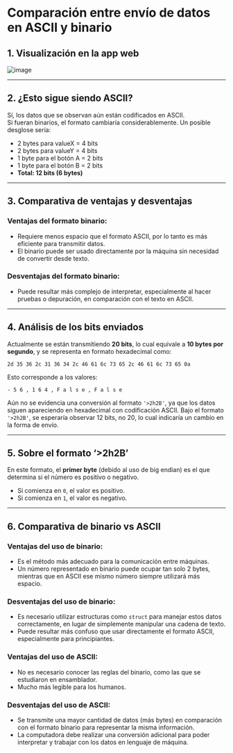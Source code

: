 # Comparación entre envío de datos en ASCII y binario

## 1. Visualización en la app web

![image]("../../../../assets/A.png")

---

## 2. ¿Esto sigue siendo ASCII?

Sí, los datos que se observan aún están codificados en ASCII.  
Si fueran binarios, el formato cambiaría considerablemente. Un posible desglose sería:

- 2 bytes para valueX = 4 bits  
- 2 bytes para valueY = 4 bits  
- 1 byte para el botón A = 2 bits  
- 1 byte para el botón B = 2 bits  
- **Total: 12 bits (6 bytes)**

---

## 3. Comparativa de ventajas y desventajas

### Ventajas del formato binario:
- Requiere menos espacio que el formato ASCII, por lo tanto es más eficiente para transmitir datos.
- El binario puede ser usado directamente por la máquina sin necesidad de convertir desde texto.

### Desventajas del formato binario:
- Puede resultar más complejo de interpretar, especialmente al hacer pruebas o depuración, en comparación con el texto en ASCII.

---

## 4. Análisis de los bits enviados

Actualmente se están transmitiendo **20 bits**, lo cual equivale a **10 bytes por segundo**, y se representa en formato hexadecimal como:

```
2d 35 36 2c 31 36 34 2c 46 61 6c 73 65 2c 46 61 6c 73 65 0a
```

Esto corresponde a los valores:

```
- 5 6 , 1 6 4 , F a l s e , F a l s e
```

Aún no se evidencia una conversión al formato `'>2h2B'`, ya que los datos siguen apareciendo en hexadecimal con codificación ASCII. Bajo el formato `'>2h2B'`, se esperaría observar 12 bits, no 20, lo cual indicaría un cambio en la forma de envío.

---

## 5. Sobre el formato ‘>2h2B’

En este formato, el **primer byte** (debido al uso de big endian) es el que determina si el número es positivo o negativo.  
- Si comienza en `0`, el valor es positivo.  
- Si comienza en `1`, el valor es negativo.

---

## 6. Comparativa de binario vs ASCII

### Ventajas del uso de binario:
- Es el método más adecuado para la comunicación entre máquinas.
- Un número representado en binario puede ocupar tan solo 2 bytes, mientras que en ASCII ese mismo número siempre utilizará más espacio.

### Desventajas del uso de binario:
- Es necesario utilizar estructuras como `struct` para manejar estos datos correctamente, en lugar de simplemente manipular una cadena de texto.
- Puede resultar más confuso que usar directamente el formato ASCII, especialmente para principiantes.

### Ventajas del uso de ASCII:
- No es necesario conocer las reglas del binario, como las que se estudiaron en ensamblador.
- Mucho más legible para los humanos.

### Desventajas del uso de ASCII:
- Se transmite una mayor cantidad de datos (más bytes) en comparación con el formato binario para representar la misma información.
- La computadora debe realizar una conversión adicional para poder interpretar y trabajar con los datos en lenguaje de máquina.
